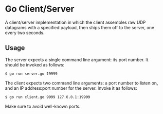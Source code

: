 # Go Client/Server

A client/server implementation in which the client assembles raw UDP datagrams with a specified
payload, then ships them off to the server, one every two seconds.

## Usage

The server expects a single command line argument: its port number. It should be invoked as follows:

```sh
$ go run server.go 19999
```

The client expects two command line arguments: a port number to listen on, and an IP address:port number for the server. Invoke it as follows:

```sh
$ go run client.go 9999 127.0.0.1:19999
```

Make sure to avoid well-known ports.
